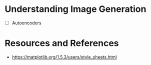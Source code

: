 # Understanding Image Generation

- [ ] Autoencoders

# Resources and References

- https://matplotlib.org/1.5.3/users/style_sheets.html
